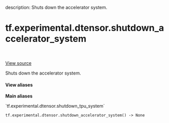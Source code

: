 description: Shuts down the accelerator system.

<div itemscope itemtype="http://developers.google.com/ReferenceObject">
<meta itemprop="name" content="tf.experimental.dtensor.shutdown_accelerator_system" />
<meta itemprop="path" content="Stable" />
</div>

# tf.experimental.dtensor.shutdown_accelerator_system

<!-- Insert buttons and diff -->

<table class="tfo-notebook-buttons tfo-api nocontent" align="left">

</table>

<a target="_blank" class="external" href="/code/stable/tensorflow/dtensor/python/accelerator_util.py">View source</a>



Shuts down the accelerator system.


<section class="expandable">
  <h4 class="showalways">View aliases</h4>
  <p>
<b>Main aliases</b>
<p>`tf.experimental.dtensor.shutdown_tpu_system`</p>
</p>
</section>

<pre class="devsite-click-to-copy prettyprint lang-py tfo-signature-link">
<code>tf.experimental.dtensor.shutdown_accelerator_system() -> None
</code></pre>



<!-- Placeholder for "Used in" -->
